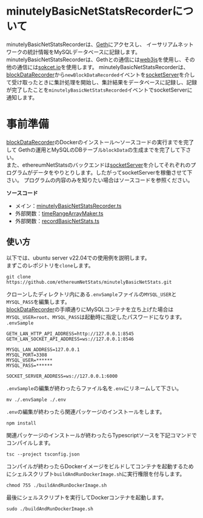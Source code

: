 # minutelyBasicNetStatsRecorderについて
minutelyBasicNetStatsRecorderは、[Geth](https://github.com/ethereum/go-ethereum)にアクセスし、
イーサリアムネットワークの統計情報をMySQLデータベースに記録します。  
minutelyBasicNetStatsRecorderは、Gethとの通信には[web3js](https://github.com/web3/web3.js)を使用し、その他の通信には[sokcet.io](https://socket.io/)を使用します。
minutelyBasicNetStatsRecorderは、[blockDataRecorder](https://github.com/ethereumNetStats/blockDataRecorder)から`newBlockDataRecorded`イベントを[socketServer](https://github.com/ethereumNetStats/socketServer)を介して受け取ったときに集計処理を開始し、集計結果をデータベースに記録し、記録が完了したことを`minutelyBasicNetStatsRecorded`イベントでsocketServerに通知します。

# 事前準備
[blockDataRecorder](https://github.com/ethereumNetStats/blockDataRecorder)のDockerのインストール〜ソースコードの実行までを完了して
Gethの運用とMySQLのDBテーブル`blockData`の生成までを完了して下さい。  
また、ethereumNetStatsのバックエンドは[socketServer](https://github.com/ethereumNetStats/socketServer)を介してそれぞれのプログラムがデータをやりとりします。したがってsocketServerを稼働させて下さい。
プログラムの内容のみを知りたい場合はソースコードを参照ください。  

**ソースコード**
- メイン：[minutelyBasicNetStatsRecorder.ts](https://github.com/ethereumNetStats/minutelyBasicNetStatsRecorder/blob/main/minutelyBasicNetStatsRecorder.ts)
- 外部関数：[timeRangeArrayMaker.ts](https://github.com/ethereumNetStats/minutelyBasicNetStatsRecorder/blob/main/externalFunctions/timeRangeArrayMaker.ts)
- 外部関数：[recordBasicNetStats.ts](https://github.com/ethereumNetStats/minutelyBasicNetStatsRecorder/blob/main/externalFunctions/recordBasicNetStats.ts)

## 使い方
以下では、ubuntu server v22.04での使用例を説明します。  
まずこのレポジトリを`clone`します。
```shell
git clone https://github.com/ethereumNetStats/minutelyBasicNetStats.git
```
クローンしたディレクトリ内にある`.envSample`ファイルの`MYSQL_USER`と`MYSQL_PASS`を編集します。  
[blockDataRecorder](https://github.com/ethereumNetStats/blockDataRecorder)の手順通りにMySQLコンテナを立ち上げた場合は`MYSQL_USER=root`、`MYSQL_PASS`は起動時に指定したパスワードになります。  
`.envSample`
```
GETH_LAN_HTTP_API_ADDRESS=http://127.0.0.1:8545
GETH_LAN_SOCKET_API_ADDRESS=ws://127.0.0.1:8546

MYSQL_LAN_ADDRESS=127.0.0.1
MYSQL_PORT=3308
MYSQL_USER=******
MYSQL_PASS=******

SOCKET_SERVER_ADDRESS=ws://127.0.0.1:6000
```
`.envSample`の編集が終わったらファイル名を`.env`にリネームして下さい。
```shell
mv ./.envSample ./.env 
```
`.env`の編集が終わったら関連パッケージのインストールをします。
```shell
npm install
```
関連パッケージのインストールが終わったらTypescriptソースを下記コマンドでコンパイルします。
```shell
tsc --project tsconfig.json
```
コンパイルが終わったらDockerイメージをビルドしてコンテナを起動するためにシェルスクリプト`buildAndRunDockerImage.sh`に実行権限を付与します。
```shell
chmod 755 ./buildAndRunDockerImage.sh
```
最後にシェルスクリプトを実行してDockerコンテナを起動します。
```shell
sudo ./buildAndRunDockerImage.sh
```
